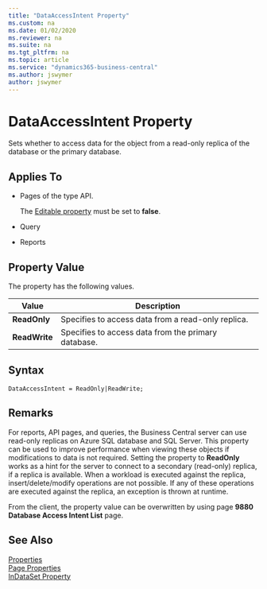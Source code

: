 ```yaml
---
title: "DataAccessIntent Property"
ms.custom: na
ms.date: 01/02/2020
ms.reviewer: na
ms.suite: na
ms.tgt_pltfrm: na
ms.topic: article
ms.service: "dynamics365-business-central"
ms.author: jswymer
author: jswymer
---
```


# DataAccessIntent Property

Sets whether to access data for the object from a read-only replica of the database or the primary database.

## Applies To  

- Pages of the type API.

    The [Editable property](devenv-editable-property.md) must be set to **false**.

- Query
- Reports

## Property Value

The property has the following values.  

|  Value  |  Description  |
|---------|---------------|  
|**ReadOnly**|Specifies to access data from a read-only replica.|  
|**ReadWrite**|Specifies to access data from the primary database.|  
  
## Syntax
```
DataAccessIntent = ReadOnly|ReadWrite;
```

## Remarks  

For reports, API pages, and queries, the Business Central server can use read-only replicas on Azure SQL database and SQL Server. This property can be used to improve performance when viewing these objects if modifications to data is not required. Setting the property to **ReadOnly** works as a hint for the server to connect to a secondary (read-only) replica, if a replica is available. When a workload is executed against the replica, insert/delete/modify operations are not possible. If any of these operations are executed against the replica, an exception is thrown at runtime.

From the client, the property value can be overwritten by using page **9880 Database Access Intent List** page.

## See Also  

[Properties](devenv-properties.md)   
[Page Properties](devenv-page-properties.md)  
[InDataSet Property](devenv-indataset-property.md)
